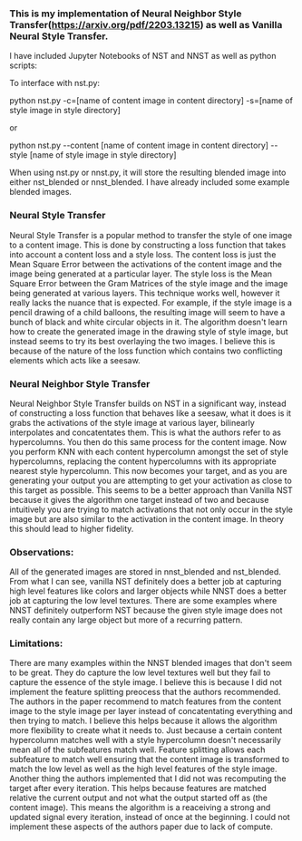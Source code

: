  ### This is my implementation of Neural Neighbor Style Transfer(https://arxiv.org/pdf/2203.13215) as well as Vanilla Neural Style Transfer.

I have included Jupyter Notebooks of NST and NNST as well as python scripts:

To interface with nst.py:

python nst.py -c=[name of content image in content directory] -s=[name of style image in style directory]

or

python nst.py --content [name of content image in content directory] --style [name of style image in style directory]

When using nst.py or nnst.py, it will store the resulting blended image into either nst_blended or nnst_blended.
I have already included some example blended images.

### Neural Style Transfer

Neural Style Transfer is a popular method to transfer the style of one image to a content image. This is done by constructing a loss function that takes into account a content loss and a style loss. The content loss is just the Mean Square Error between the activations of the content image and the image being generated at a particular layer. The style loss is the Mean Square Error between the Gram Matrices of the style image and the image being generated at various layers. This technique works well, however it really lacks the nuance that is expected. For example, if the style image is a pencil drawing of a child balloons, the resulting image will seem to have a bunch of black and white circular objects in it. The algorithm doesn't learn how to create the generated image in the drawing style of style image, but instead seems to try its best overlaying the two images. I believe this is because of the nature of the loss function which contains two conflicting elements which acts like a seesaw.

### Neural Neighbor Style Transfer

Neural Neighbor Style Transfer builds on NST in a significant way, instead of constructing a loss function that behaves like a seesaw, what it does is it grabs the activations of the style image at various layer, bilinearly interpolates and concatentates them. This is what the authors refer to as hypercolumns. You then do this same process for the content image. Now you perform KNN with each content hypercolumn amongst the set of style hypercolumns, replacing the content hypercolumns with its appropriate nearest style hypercolumn. This now becomes your target, and as you are generating your output you are attempting to get your activation as close to this target as possible. This seems to be a better approach than Vanilla NST because it gives the algorithm one target instead of two and because intuitively you are trying to match activations that not only occur in the style image but are also similar to the activation in the content image. In theory this should lead to higher fidelity.

### Observations:
All of the generated images are stored in nnst_blended and nst_blended. From what I can see, vanilla NST definitely does a better job at capturing high level features like colors and larger objects while NNST does a better job at capturing the low level textures. There are some examples where NNST definitely outperform NST because the given style image does not really contain any large object but more of a recurring pattern. 

### Limitations:
There are many examples within the NNST blended images that don't seem to be great. They do capture the low level textures well but they fail to capture the essence of the style image. I believe this is because I did not implement the feature splitting preocess that the authors recommended. The authors in the paper recommend to match features from the content image to the style image per layer instead of concatentating everything and then trying to match. I believe this helps because it allows the algorithm more flexibility to create what it needs to. Just because a certain content hypercolumn matches well with a style hypercolumn doesn't necessarily mean all of the subfeatures match well. Feature splitting allows each subfeature to match well ensuring that the content image is transformed to match the low level as well as the high level features of the style image. Another thing the authors implemented that I did not was recomputing the target after every iteration. This helps because features are matched relative the current output and not what the output started off as (the content image). This means the algorithm is a reaceiving a strong and updated signal every iteration, instead of once at the beginning. I could not implement these aspects of the authors paper due to lack of compute. 

